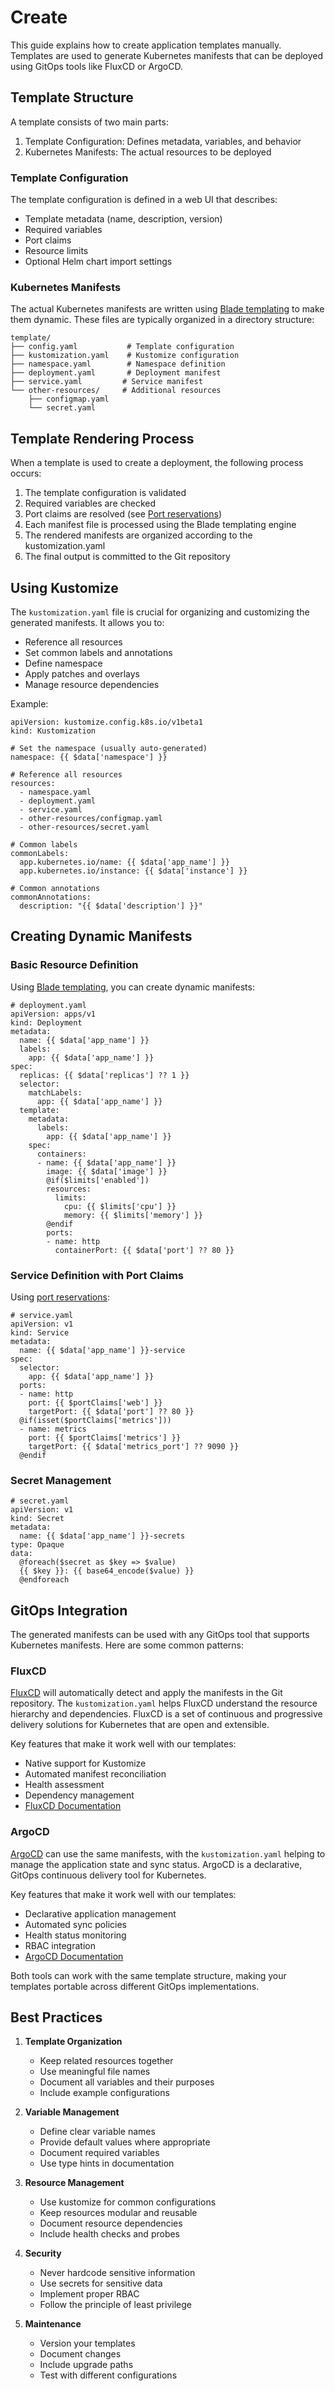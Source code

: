 # Create

This guide explains how to create application templates manually. Templates are used to generate Kubernetes manifests that can be deployed using GitOps tools like FluxCD or ArgoCD.

## Template Structure[​](#template-structure "Direct link to Template Structure")

A template consists of two main parts:

1. Template Configuration: Defines metadata, variables, and behavior
2. Kubernetes Manifests: The actual resources to be deployed

### Template Configuration[​](#template-configuration "Direct link to Template Configuration")

The template configuration is defined in a web UI that describes:

* Template metadata (name, description, version)
* Required variables
* Port claims
* Resource limits
* Optional Helm chart import settings

### Kubernetes Manifests[​](#kubernetes-manifests "Direct link to Kubernetes Manifests")

The actual Kubernetes manifests are written using [Blade templating](/docs/templates/use_blade.md) to make them dynamic. These files are typically organized in a directory structure:

```
template/
├── config.yaml           # Template configuration
├── kustomization.yaml    # Kustomize configuration
├── namespace.yaml        # Namespace definition
├── deployment.yaml       # Deployment manifest
├── service.yaml         # Service manifest
└── other-resources/     # Additional resources
    ├── configmap.yaml
    └── secret.yaml
```

## Template Rendering Process[​](#template-rendering-process "Direct link to Template Rendering Process")

When a template is used to create a deployment, the following process occurs:

1. The template configuration is validated
2. Required variables are checked
3. Port claims are resolved (see [Port reservations](/docs/templates/use_ports.md))
4. Each manifest file is processed using the Blade templating engine
5. The rendered manifests are organized according to the kustomization.yaml
6. The final output is committed to the Git repository

## Using Kustomize[​](#using-kustomize "Direct link to Using Kustomize")

The `kustomization.yaml` file is crucial for organizing and customizing the generated manifests. It allows you to:

* Reference all resources
* Set common labels and annotations
* Define namespace
* Apply patches and overlays
* Manage resource dependencies

Example:

```
apiVersion: kustomize.config.k8s.io/v1beta1
kind: Kustomization

# Set the namespace (usually auto-generated)
namespace: {{ $data['namespace'] }}

# Reference all resources
resources:
  - namespace.yaml
  - deployment.yaml
  - service.yaml
  - other-resources/configmap.yaml
  - other-resources/secret.yaml

# Common labels
commonLabels:
  app.kubernetes.io/name: {{ $data['app_name'] }}
  app.kubernetes.io/instance: {{ $data['instance'] }}

# Common annotations
commonAnnotations:
  description: "{{ $data['description'] }}"
```

## Creating Dynamic Manifests[​](#creating-dynamic-manifests "Direct link to Creating Dynamic Manifests")

### Basic Resource Definition[​](#basic-resource-definition "Direct link to Basic Resource Definition")

Using [Blade templating](/docs/templates/use_blade.md), you can create dynamic manifests:

```
# deployment.yaml
apiVersion: apps/v1
kind: Deployment
metadata:
  name: {{ $data['app_name'] }}
  labels:
    app: {{ $data['app_name'] }}
spec:
  replicas: {{ $data['replicas'] ?? 1 }}
  selector:
    matchLabels:
      app: {{ $data['app_name'] }}
  template:
    metadata:
      labels:
        app: {{ $data['app_name'] }}
    spec:
      containers:
      - name: {{ $data['app_name'] }}
        image: {{ $data['image'] }}
        @if($limits['enabled'])
        resources:
          limits:
            cpu: {{ $limits['cpu'] }}
            memory: {{ $limits['memory'] }}
        @endif
        ports:
        - name: http
          containerPort: {{ $data['port'] ?? 80 }}
```

### Service Definition with Port Claims[​](#service-definition-with-port-claims "Direct link to Service Definition with Port Claims")

Using [port reservations](/docs/templates/use_ports.md):

```
# service.yaml
apiVersion: v1
kind: Service
metadata:
  name: {{ $data['app_name'] }}-service
spec:
  selector:
    app: {{ $data['app_name'] }}
  ports:
  - name: http
    port: {{ $portClaims['web'] }}
    targetPort: {{ $data['port'] ?? 80 }}
  @if(isset($portClaims['metrics']))
  - name: metrics
    port: {{ $portClaims['metrics'] }}
    targetPort: {{ $data['metrics_port'] ?? 9090 }}
  @endif
```

### Secret Management[​](#secret-management "Direct link to Secret Management")

```
# secret.yaml
apiVersion: v1
kind: Secret
metadata:
  name: {{ $data['app_name'] }}-secrets
type: Opaque
data:
  @foreach($secret as $key => $value)
  {{ $key }}: {{ base64_encode($value) }}
  @endforeach
```

## GitOps Integration[​](#gitops-integration "Direct link to GitOps Integration")

The generated manifests can be used with any GitOps tool that supports Kubernetes manifests. Here are some common patterns:

### FluxCD[​](#fluxcd "Direct link to FluxCD")

[FluxCD](https://fluxcd.io/) will automatically detect and apply the manifests in the Git repository. The `kustomization.yaml` helps FluxCD understand the resource hierarchy and dependencies. FluxCD is a set of continuous and progressive delivery solutions for Kubernetes that are open and extensible.

Key features that make it work well with our templates:

* Native support for Kustomize
* Automated manifest reconciliation
* Health assessment
* Dependency management
* [FluxCD Documentation](https://fluxcd.io/flux/guides/)

### ArgoCD[​](#argocd "Direct link to ArgoCD")

[ArgoCD](https://argoproj.github.io/cd/) can use the same manifests, with the `kustomization.yaml` helping to manage the application state and sync status. ArgoCD is a declarative, GitOps continuous delivery tool for Kubernetes.

Key features that make it work well with our templates:

* Declarative application management
* Automated sync policies
* Health status monitoring
* RBAC integration
* [ArgoCD Documentation](https://argo-cd.readthedocs.io/)

Both tools can work with the same template structure, making your templates portable across different GitOps implementations.

## Best Practices[​](#best-practices "Direct link to Best Practices")

1. **Template Organization**

   * Keep related resources together
   * Use meaningful file names
   * Document all variables and their purposes
   * Include example configurations

2. **Variable Management**

   * Define clear variable names
   * Provide default values where appropriate
   * Document required variables
   * Use type hints in documentation

3. **Resource Management**

   * Use kustomize for common configurations
   * Keep resources modular and reusable
   * Document resource dependencies
   * Include health checks and probes

4. **Security**

   * Never hardcode sensitive information
   * Use secrets for sensitive data
   * Implement proper RBAC
   * Follow the principle of least privilege

5. **Maintenance**

   * Version your templates
   * Document changes
   * Include upgrade paths
   * Test with different configurations
